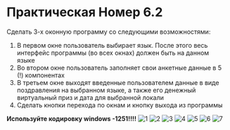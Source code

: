 Практическая Номер 6.2
=====================

Сделать 3-х оконную программу  со следующими возможностями:
1) В первом окне пользователь выбирает язык. После этого весь интерфейс программы (во всех окнах) должен быть на данном языке
2) Во втором окне пользователь заполняет свои анкетные данные в 5 (!) компонентах
3) В третьем окне выходят введенные пользователем данные в виде поздравления на выбранном языке, 
   а также его денежный виртуальный приз и дата для выбранной локали
4) Сделать кнопки перехода по окнам и кнопку выхода из программы

**Используйте кодировку windows -1251!!!!**
![1](https://user-images.githubusercontent.com/115313324/232571835-763d909e-4819-481d-bc7b-0d8fa248e6ec.jpg)
![2](https://user-images.githubusercontent.com/115313324/232571837-71a9ab5f-c382-4994-b249-3b255a7bb410.jpg)
![3](https://user-images.githubusercontent.com/115313324/232571839-1f43deda-beb6-4dd1-823c-4b96aa2b0c4b.jpg)
![4](https://user-images.githubusercontent.com/115313324/232571842-076538d0-7057-440f-84d3-dd8ec82a5983.jpg)
![5](https://user-images.githubusercontent.com/115313324/232571844-b63c520a-9933-49eb-97d4-e603f0637ebd.jpg)
![6](https://user-images.githubusercontent.com/115313324/232571846-f9d038c9-2a74-4e0d-baef-e950d8ca51fd.jpg)
![7](https://user-images.githubusercontent.com/115313324/232571847-d093b62c-61ce-47ec-9b4f-666e8770cede.jpg)

